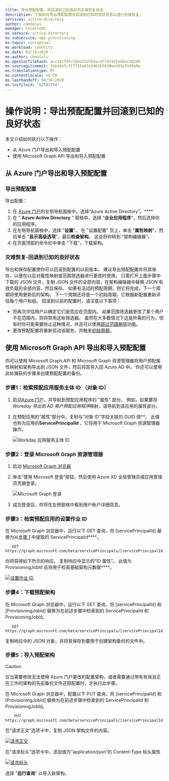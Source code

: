 ```yaml
---
title: 导出预配配置，并回滚到已知良好的灾难恢复状态
description: 了解如何导出预配配置并回滚到已知的良好状态以进行灾难恢复。
services: active-directory
author: cmmdesai
manager: CelesteDG
ms.service: active-directory
ms.subservice: app-provisioning
ms.topic: conceptual
ms.workload: identity
ms.date: 03/19/2020
ms.author: chmutali
ms.openlocfilehash: acc14cf9fc544a15dfb9ac4ffd74e5ed0ac56108
ms.sourcegitcommit: 3abadafcff7f28a83a3462b7630ee3d1e3189a0e
ms.translationtype: MT
ms.contentlocale: zh-CN
ms.lasthandoff: 04/30/2020
ms.locfileid: "82593754"
---
```

# <a name="how-to-export-provisioning-configuration-and-roll-back-to-a-known-good-state"></a>操作说明：导出预配配置并回滚到已知的良好状态

本文介绍如何执行以下操作：

- 从 Azure 门户导出和导入预配配置
- 使用 Microsoft Graph API 导出和导入预配配置

## <a name="export-and-import-your-provisioning-configuration-from-the-azure-portal"></a>从 Azure 门户导出和导入预配配置

### <a name="export-your-provisioning-configuration"></a>导出预配配置

导出配置：

1. 在 [Azure 门户](https://portal.azure.com/)的左侧导航面板中，选择“Azure Active Directory”。****
1. 在 " **Azure Active Directory** " 窗格中，选择 "**企业应用程序**"，然后选择你的应用程序。
1. 在左侧导航窗格中，选择 "**设置**"。 在 "设置配置" 页上，单击 "**属性映射**"，然后单击 "**显示高级选项**"，最后**检查架构**。 这会将你转到 "架构编辑器"。
1. 在页面顶部的命令栏中单击 "下载"，下载架构。

### <a name="disaster-recovery---roll-back-to-a-known-good-state"></a>灾难恢复-回退到已知的良好状态

导出和保存配置使你可以回滚到配置的以前版本。 建议导出预配配置并将其保存，以便在以后对属性映射或范围筛选器进行更改时使用。 只需打开上面步骤中下载的 JSON 文件，复制 JSON 文件的全部内容，在架构编辑器中替换 JSON 有效负载的全部内容，然后保存。 如果有活动的预配周期，则它将完成，下一个周期将使用更新后的架构。 下一个周期还将是一个初始周期，它根据新配置重新评估每个用户和组。 回滚到以前的配置时，请注意以下事项：

- 将再次评估用户以确定它们是否应在范围内。 如果范围筛选器更改了某个用户不在范围内，则将禁用这些筛选器。 虽然在大多数情况下这是所需的行为，但有时你可能需要防止这种情况，并且可以使用[跳过范围删除](https://docs.microsoft.com/azure/active-directory/app-provisioning/skip-out-of-scope-deletions)功能。 
- 更改预配配置将重新启动该服务，并触发[初始周期](https://docs.microsoft.com/azure/active-directory/app-provisioning/how-provisioning-works#provisioning-cycles-initial-and-incremental)。

## <a name="export-and-import-your-provisioning-configuration-by-using-the-microsoft-graph-api"></a>使用 Microsoft Graph API 导出和导入预配配置

你可以使用 Microsoft Graph API 和 Microsoft Graph 资源管理器将用户预配属性映射和架构导出到 JSON 文件，然后将其导入回 Azure AD 中。 你还可以使用此处捕获的步骤来创建预配配置的备份。

### <a name="step-1-retrieve-your-provisioning-app-service-principal-id-object-id"></a>步骤1：检索预配应用服务主体 ID （对象 ID）

1. 启动[Azure 门户](https://portal.azure.com)，并导航到预配应用程序的 "属性" 部分。 例如，如果要将*Workday 导出到 AD 用户预配应用程序*映射，请导航到该应用的属性部分。
1. 在预配应用的“属性”部分中，复制与“对象 ID”字段关联的 GUID 值**。 此值也称为应用的**ServicePrincipalId** ，它将用于 Microsoft Graph 资源管理器操作。

   ![Workday 应用服务主体 ID](./media/export-import-provisioning-configuration/wd_export_01.png)

### <a name="step-2-sign-into-microsoft-graph-explorer"></a>步骤2：登录 Microsoft Graph 资源管理器

1. 启动 [Microsoft Graph 浏览器](https://developer.microsoft.com/graph/graph-explorer)
1. 单击“使用 Microsoft 登录”按钮，然后使用 Azure AD 全局管理员或应用管理员凭据登录。

    ![Microsoft Graph 登录](./media/export-import-provisioning-configuration/wd_export_02.png)

1. 成功登录后，你将在左侧窗格中看到用户帐户详细信息。

### <a name="step-3-retrieve-the-provisioning-job-id-of-the-provisioning-app"></a>步骤3：检索预配应用的设置作业 ID

在 Microsoft Graph 浏览器中，运行以下 GET 查询，将 [servicePrincipalId] 替换为从[步骤 1](#step-1-retrieve-your-provisioning-app-service-principal-id-object-id) 中提取的 ServicePrincipalId****。

```http
   GET https://graph.microsoft.com/beta/servicePrincipals/[servicePrincipalId]/synchronization/jobs
```

你将获得如下所示的响应。 复制响应中显示的“ID 属性”。 此值为 ProvisioningJobId 且将用于检索基础架构元数据****。

   [![设置作业 ID](./media/export-import-provisioning-configuration/wd_export_03.png)](./media/export-import-provisioning-configuration/wd_export_03.png#lightbox)

### <a name="step-4-download-the-provisioning-schema"></a>步骤4：下载预配架构

在 Microsoft Graph 浏览器中，运行以下 GET 查询，将 [servicePrincipalId] 和 [ProvisioningJobId] 替换为在前述步骤中检索到的 ServicePrincipalId 和 ProvisioningJobId。

```http
   GET https://graph.microsoft.com/beta/servicePrincipals/[servicePrincipalId]/synchronization/jobs/[ProvisioningJobId]/schema
```

复制响应中的 JSON 对象，并将其保存到要用于创建架构备份的文件中。

### <a name="step-5-import-the-provisioning-schema"></a>步骤5：导入预配架构

> [!CAUTION]
> 仅当需要修改无法使用 Azure 门户更改的配置架构，或者需要通过带有有效且正在工作的架构的先前备份文件还原配置时，才执行此步骤。

在 Microsoft Graph 浏览器中，配置以下 PUT 查询，将 [servicePrincipalId] 和 [ProvisioningJobId] 替换为在前述步骤中检索到的 ServicePrincipalId 和 ProvisioningJobId。

```http
    PUT https://graph.microsoft.com/beta/servicePrincipals/[servicePrincipalId]/synchronization/jobs/[ProvisioningJobId]/schema
```

在“请求正文”选项卡中，复制 JSON 架构文件的内容。

   [![请求正文](./media/export-import-provisioning-configuration/wd_export_04.png)](./media/export-import-provisioning-configuration/wd_export_04.png#lightbox)

在“请求标头”选项卡中，添加值为“application/json”的 Content-Type 标头属性

   [![请求标头](./media/export-import-provisioning-configuration/wd_export_05.png)](./media/export-import-provisioning-configuration/wd_export_05.png#lightbox)

选择 "**运行查询**" 以导入新架构。

